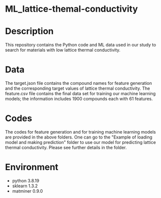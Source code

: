 # ML_lattice-themal-conductivity
# Description
This repository contains the Python code and ML data used in our study to search for materials with low lattice thermal conductivity.
# Data
The target.json file contains the compound names for feature generation and the corresponding target values of lattice thermal conductivity. The feature.csv file contains the final data set for training our machine learning models; the information includes 1900 compounds each with 61 features.
# Codes
The codes for feature generation and for training machine learning models are provided in the above folders. One can go to the "Example of loading model and making prediction" folder to use our model for predicting lattice thermal conductivity. Please see further details in the folder.
# Environment
- python 3.8.19
- sklearn 1.3.2 
- matminer 0.9.0
